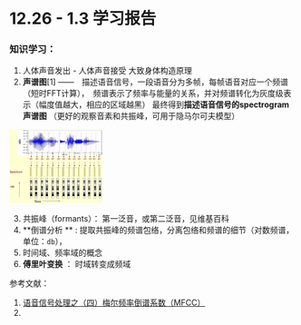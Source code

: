 # 12.26 - 1.3 学习报告

### 知识学习：

1. 人体声音发出 - 人体声音接受 大致身体构造原理
2.  **声谱图**[1]  ——　描述语音信号，一段语音分为多帧，每帧语音对应一个频谱（短时FFT计算），　频谱表示了频率与能量的关系，并对频谱转化为灰度级表示（幅度值越大，相应的区域越黑） 最终得到**描述语音信号的spectrogram声谱图**  （更好的观察音素和共振峰，可用于隐马尔可夫模型）

<img src="12.26-1.3.assets/Center.jpeg" alt="img" style="zoom:25%;" />

3. 共振峰（formants）： 第一泛音，或第二泛音，见维基百科
4. **倒谱分析 ** :   提取共振峰的频谱包络，分离包络和频谱的细节（对数频谱，单位：`db`），
5. 时间域、频率域的概念
6. **傅里叶变换** ： 时域转变成频域 

参考文献： 

1. [语音信号处理之（四）梅尔频率倒谱系数（MFCC）](https://blog.csdn.net/zouxy09/article/details/9156785)
2. 



